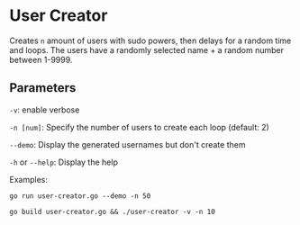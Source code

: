 # User Creator
Creates `n` amount of users with sudo powers, then delays for a random time and loops.
The users have a randomly selected name + a random number between 1-9999. 
## Parameters

`-v`: enable verbose

`-n [num]`: Specify the number of users to create each loop (default: 2)

`--demo`: Display the generated usernames but don't create them

`-h` or `--help`: Display the help

Examples:
```
go run user-creator.go --demo -n 50

go build user-creator.go && ./user-creator -v -n 10
```